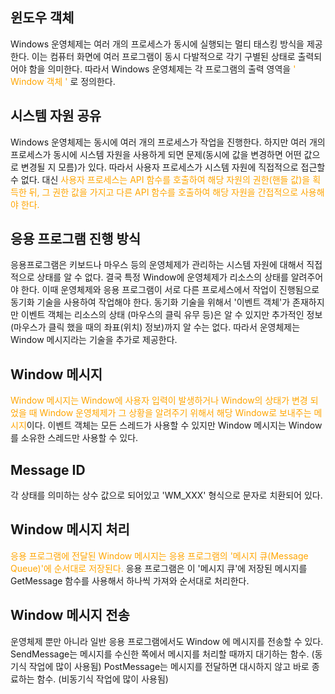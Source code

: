 ## 윈도우 객체

Windows 운영체제는 여러 개의 프로세스가 동시에 실행되는 멀티 태스킹 방식을 제공한다. 이는 컴퓨터 화면에 여러 프로그램이 동시 다발적으로 각기 구별된 상태로 출력되어야 함을 의미한다. 따라서 Windows 운영체제는 각 프로그램의 출력 영역을 <span style="color:orange">' Window 객체 ' </span> 로 정의한다. 

## 시스템 자원 공유

Windows 운영체제는 동시에 여러 개의 프로세스가 작업을 진행한다. 하지만 여러 개의 프로세스가 동시에 시스템 자원을 사용하게 되면 문제(동시에 값을 변경하면 어떤 값으로 변경될 지 모름)가 있다. 따라서 사용자 프로세스가 시스템 자원에 직접적으로 접근할 수 없다. 대신 <span style ="color:orange">사용자 프로세스는 API 함수를 호출하여 해당 자원의 권한(핸들 값)을 획득한 뒤, 그 권한 값을 가지고 다른 API 함수를 호출하여 해당 자원을 간접적으로 사용해야 한다.</span> 

## 응용 프로그램 진행 방식

응용프로그램은 키보드나 마우스 등의 운영체제가 관리하는 시스템 자원에 대해서 직접적으로 상태를 알 수 없다. 결국 특정 Window에 운영체제가 리소스의 상태를 알려주어야 한다. 이때 운영체제와 응용 프로그램이 서로 다른 프로세스에서 작업이 진행됨으로 동기화 기술을 사용하여 작업해야 한다. 동기화 기술을 위해서  '이벤트 객체'가 존재하지만 이벤트 객체는 리소스의 상태 (마우스의 클릭 유무 등)은 알 수 있지만 추가적인 정보(마우스가 클릭 했을 때의 좌표(위치) 정보)까지 알 수는 없다.
따라서 운영체제는 Window 메시지라는 기술을 추가로 제공한다.

## Window 메시지

<span style="color:orange">Window 메시지는 Window에 사용자 입력이 발생하거나 Window의 상태가 변경 되었을 때 Window 운영체제가 그 상황을 알려주기 위해서 해당 Window로 보내주는 메시지</span>이다.
이벤트 객체는 모든 스레드가 사용할 수 있지만 Window 메시지는 Window 를 소유한 스레드만 사용할 수 있다.

## Message ID

각 상태를 의미하는 상수 값으로 되어있고 'WM_XXX' 형식으로 문자로 치환되어 있다.

## Window 메시지 처리

<span style="color:orange">응용 프로그램에 전달된 Window 메시지는 응용 프로그램의 '메시지 큐(Message Queue)'에 순서대로 저장된다.</span> 응용 프로그램은 이 '메시지 큐'에 저장된 메시지를 GetMessage 함수를 사용해서 하나씩 가져와 순서대로 처리한다.

## Window 메시지 전송

운영체제 뿐만 아니라 일반 응용 프로그램에서도 Window 에 메시지를 전송할 수 있다.
SendMessage는 메시지를 수신한 쪽에서 메시지를 처리할 때까지 대기하는 함수. (동기식 작업에 많이 사용됨)
PostMessage는 메시지를 전달하면 대시하지 않고 바로 종료하는 함수. (비동기식 작업에 많이 사용됨)
